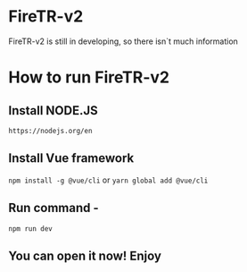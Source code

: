 # FireTR-v2

FireTR-v2 is still in developing, so there isn`t much information

# How to run FireTR-v2

## Install NODE.JS

`https://nodejs.org/en`

## Install Vue framework

`npm install -g @vue/cli`
or
`yarn global add @vue/cli`

## Run command -

`npm run dev`

## You can open it now! Enjoy
